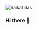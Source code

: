 ![Saikat das](https://user-images.githubusercontent.com/76695320/120117101-381d2500-c1a9-11eb-9de7-52720f536c32.gif)

### Hi there 👋

<!--
**saikatXshrey/saikatXshrey** is a ✨ _special_ ✨ repository because its `README.md` (this file) appears on your GitHub profile.

Here are some ideas to get you started:

- 🔭 I’m currently working on ...
- 🌱 I’m currently learning ...
- 👯 I’m looking to collaborate on ...
- 🤔 I’m looking for help with ...
- 💬 Ask me about ...
- 📫 How to reach me: ...
- 😄 Pronouns: ...
- ⚡ Fun fact: ...
-->
